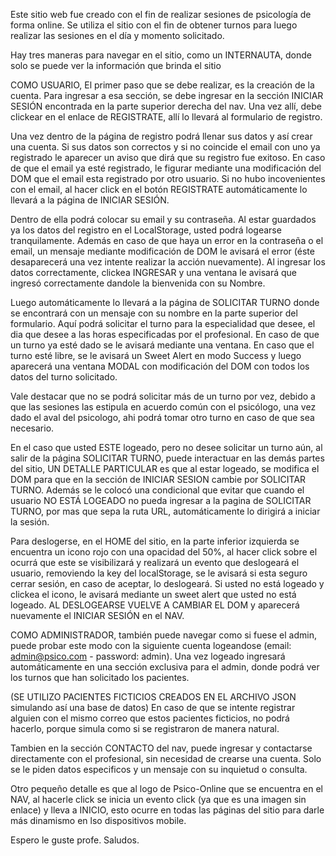 Este sitio web fue creado con el fin de realizar sesiones de psicología de forma online. Se utiliza el sitio con el fin 
de obtener turnos para luego realizar las sesiones en el día y momento solicitado.

Hay tres maneras para navegar en el sitio, como un INTERNAUTA, donde solo se puede ver la información que brinda el sitio

COMO USUARIO, El primer paso que se debe realizar, es la creación de la cuenta. Para ingresar a esa sección, se debe ingresar en la sección INICIAR SESIÓN encontrada en la parte superior derecha del nav. Una vez allí, debe clickear en el enlace de REGISTRATE, allí lo llevará al formulario de registro.


Una vez dentro de la página de registro podrá llenar sus datos y así crear una cuenta. Si sus datos son correctos y si no coincide el email con uno ya registrado le aparecer un aviso que dirá que su registro fue exitoso. En caso de que el email ya esté registrado, le figurar mediante una modificación del DOM que el email esta registrado por otro usuario. Si no hubo incovenientes con el email, al hacer click en el botón REGISTRATE automáticamente lo llevará a la página de INICIAR SESIÓN.

Dentro de ella podrá colocar su email y su contraseña. Al estar guardados ya los datos del registro en el LocalStorage, usted podrá logearse tranquilamente. Además en caso de que haya un error en la contraseña o el email, un mensaje mediante modificación de DOM le avisará el error (éste desaparecerá una vez intente realizar la acción nuevamente). Al ingresar los datos correctamente, clickea INGRESAR y una ventana le avisará que ingresó correctamente dandole la bienvenida con su Nombre.

Luego automáticamente lo llevará a la página de SOLICITAR TURNO donde se encontrará con un mensaje con su nombre en la parte superior del formulario. Aquí podrá solicitar el turno para la especialidad que desee, el dia que desee a las horas especificadas por el profesional. En caso de que un turno ya esté dado se le avisará mediante una ventana. En caso que el turno esté libre, se le avisará un Sweet Alert en modo Success y luego aparecerá una ventana MODAL con modificación del DOM con todos los datos del turno solicitado.

Vale destacar que no se podrá solicitar más de un turno por vez, debido a que las sesiones las estipula en acuerdo común con el psicólogo, una vez dado el aval del psicologo, ahi podrá tomar otro turno en caso de que sea necesario.

En el caso que usted ESTE logeado, pero no desee solicitar un turno aún, al salir de la página SOLICITAR TURNO, puede interactuar en las demás partes del sitio, UN DETALLE PARTICULAR es que al estar logeado, se modifica el DOM para que en la sección de INICIAR SESION cambie por SOLICITAR TURNO. Además se le colocó una condicional que evitar que cuando el usuario NO ESTÁ LOGEADO no pueda ingresar a la pagina de SOLICITAR TURNO, por mas que sepa la ruta URL, automáticamente lo dirigirá a iniciar la sesión.

Para deslogerse, en el HOME del sitio, en la parte inferior izquierda se encuentra un icono rojo con una opacidad del 50%, al hacer click sobre el ocurrá que este se visibilizará y realizará un evento que deslogeará el usuario, removiendo la key del localStorage, se le avisará si esta seguro cerrar sesión, en caso de aceptar, lo deslogeará. Si usted no está logeado y clickea el icono, le avisará mediante un sweet alert que usted no está logeado. AL DESLOGEARSE VUELVE A CAMBIAR EL DOM y aparecerá nuevamente el INICIAR SESIÓN en el NAV.

COMO ADMINISTRADOR, también puede navegar como si fuese el admin, puede probar este modo con la siguiente cuenta logeandose (email: admin@psico.com - password: admin). Una vez logeado ingresará automáticamente en una sección exclusiva para el admin, donde podrá ver los turnos que han solicitado los pacientes.

(SE UTILIZO PACIENTES FICTICIOS CREADOS EN EL ARCHIVO JSON simulando así una base de datos)
En caso de que se intente registrar alguien con el mismo correo que estos pacientes ficticios, no podrá hacerlo, porque simula como si se registraron de manera natural.

Tambien en la sección CONTACTO del nav, puede ingresar y contactarse directamente con el profesional, sin necesidad de crearse una cuenta. Solo se le piden datos especificos y un mensaje con su inquietud o consulta.

Otro pequeño detalle es que al logo de Psico-Online que se encuentra en el NAV, al hacerle click se inicia un evento click (ya que es una imagen sin enlace) y lleva a INICIO, esto ocurre en todas las páginas del sitio para darle más dinamismo en lso dispositivos mobile.

Espero le guste profe. Saludos.

